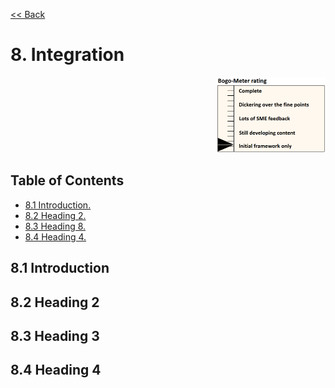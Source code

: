[<< Back](../)

# 8. Integration
<p align="right"><img src="../figures/bogo_ifo.png" alt="scope" title="Scope" width="35%"/></p>

## Table of Contents
* [8.1 Introduction.](#8.1)
* [8.2 Heading 2.](#8.2)
* [8.3 Heading 8.](#8.3)
* [8.4 Heading 4.](#8.4)

<a name="8.1"></a>
## 8.1 Introduction


<a name="8.2"></a>
## 8.2 Heading 2


<a name="8.3"></a>
## 8.3 Heading 3


<a name="8.4"></a>
## 8.4 Heading 4